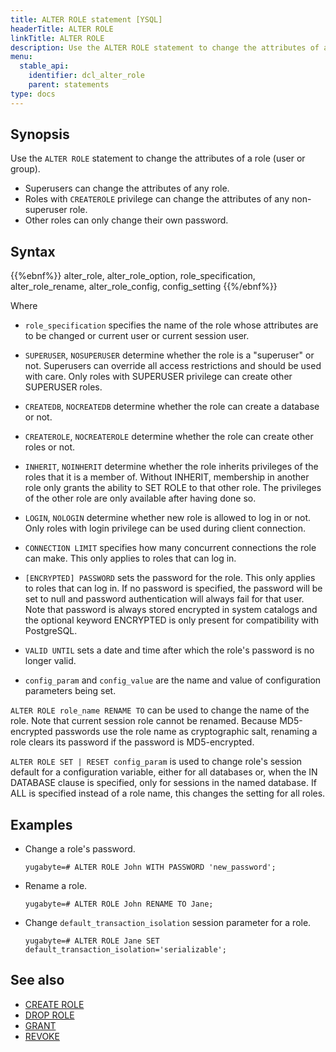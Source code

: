 ```yaml
---
title: ALTER ROLE statement [YSQL]
headerTitle: ALTER ROLE
linkTitle: ALTER ROLE
description: Use the ALTER ROLE statement to change the attributes of a role (user or group).
menu:
  stable_api:
    identifier: dcl_alter_role
    parent: statements
type: docs
---
```


## Synopsis

Use the `ALTER ROLE` statement to change the attributes of a role (user or group).

- Superusers can change the attributes of any role.
- Roles with `CREATEROLE` privilege can change the attributes of any non-superuser role.
- Other roles can only change their own password.

## Syntax

{{%ebnf%}}
  alter_role,
  alter_role_option,
  role_specification,
  alter_role_rename,
  alter_role_config,
  config_setting
{{%/ebnf%}}

Where

- `role_specification` specifies the name of the role whose attributes are to be changed or current user or current session user.

- `SUPERUSER`, `NOSUPERUSER` determine whether the role is a "superuser" or not. Superusers can override all access restrictions and should be used with care.
Only roles with SUPERUSER privilege can create other SUPERUSER roles.
- `CREATEDB`, `NOCREATEDB` determine whether the role can create a database or not.
- `CREATEROLE`, `NOCREATEROLE` determine whether the role can create other roles or not.
- `INHERIT`, `NOINHERIT` determine whether the role inherits privileges of the roles that it is a member of.
Without INHERIT, membership in another role only grants the ability to SET ROLE to that other role. The privileges of the other role are only available after having done so.
- `LOGIN`, `NOLOGIN` determine whether new role is allowed to log in or not. Only roles with login privilege can be used during client connection.
- `CONNECTION LIMIT` specifies how many concurrent connections the role can make. This only applies to roles that can log in.
- `[ENCRYPTED] PASSWORD` sets the password for the role. This only applies to roles that can log in.
If no password is specified, the password will be set to null and password authentication will always fail for that user.
Note that password is always stored encrypted in system catalogs and the optional keyword ENCRYPTED is only present for compatibility with PostgreSQL.
- `VALID UNTIL` sets a date and time after which the role's password is no longer valid.

- `config_param` and `config_value` are the name and value of configuration parameters being set.

`ALTER ROLE role_name RENAME TO` can be used to change the name of the role. Note that current session role cannot be renamed.
Because MD5-encrypted passwords use the role name as cryptographic salt, renaming a role clears its password if the password is MD5-encrypted.

`ALTER ROLE SET | RESET config_param` is used to change role's session default for a configuration variable, either for all databases or, when the IN DATABASE clause is specified, only for sessions in the named database. If ALL is specified instead of a role name, this changes the setting for all roles.

## Examples

- Change a role's password.

  ```plpgsql
  yugabyte=# ALTER ROLE John WITH PASSWORD 'new_password';
  ```

- Rename a role.

  ```plpgsql
  yugabyte=# ALTER ROLE John RENAME TO Jane;
  ```

- Change `default_transaction_isolation` session parameter for a role.

  ```plpgsql
  yugabyte=# ALTER ROLE Jane SET default_transaction_isolation='serializable';
  ```

## See also

- [CREATE ROLE](../dcl_create_role)
- [DROP ROLE](../dcl_drop_role)
- [GRANT](../dcl_grant)
- [REVOKE](../dcl_revoke)

